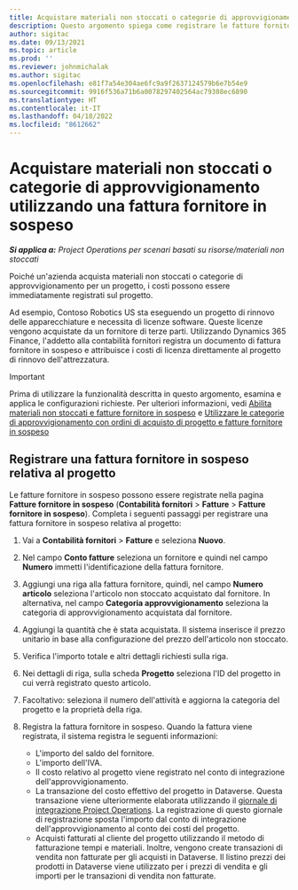 ```yaml
---
title: Acquistare materiali non stoccati o categorie di approvvigionamento utilizzando una fattura fornitore in sospeso
description: Questo argomento spiega come registrare le fatture fornitore in sospeso.
author: sigitac
ms.date: 09/13/2021
ms.topic: article
ms.prod: ''
ms.reviewer: johnmichalak
ms.author: sigitac
ms.openlocfilehash: e81f7a54e304ae6fc9a9f2637124579b6e7b54e9
ms.sourcegitcommit: 9916f536a71b6a0078297402564ac79308ec6890
ms.translationtype: HT
ms.contentlocale: it-IT
ms.lasthandoff: 04/18/2022
ms.locfileid: "8612662"
---
```

# <a name="purchase-non-stocked-materials-or-procurement-categories-using-a-pending-vendor-invoice"></a>Acquistare materiali non stoccati o categorie di approvvigionamento utilizzando una fattura fornitore in sospeso

_**Si applica a:** Project Operations per scenari basati su risorse/materiali non stoccati_

Poiché un'azienda acquista materiali non stoccati o categorie di approvvigionamento per un progetto, i costi possono essere immediatamente registrati sul progetto. 

Ad esempio, Contoso Robotics US sta eseguendo un progetto di rinnovo delle apparecchiature e necessita di licenze software. Queste licenze vengono acquistate da un fornitore di terze parti.  Utilizzando Dynamics 365 Finance, l'addetto alla contabilità fornitori registra un documento di fattura fornitore in sospeso e attribuisce i costi di licenza direttamente al progetto di rinnovo dell'attrezzatura. 

> [!IMPORTANT]
> Prima di utilizzare la funzionalità descritta in questo argomento, esamina e applica le configurazioni richieste. Per ulteriori informazioni, vedi [Abilita materiali non stoccati e fatture fornitore in sospeso](configure-materials-nonstocked.md) e [Utilizzare le categorie di approvvigionamento con ordini di acquisto di progetto e fatture fornitore in sospeso](configure-procurement-categories.md)

## <a name="post-a-project-related-pending-vendor-invoice"></a>Registrare una fattura fornitore in sospeso relativa al progetto 

Le fatture fornitore in sospeso possono essere registrate nella pagina **Fatture fornitore in sospeso** (**Contabilità fornitori** > **Fatture** > **Fatture fornitore in sospeso**). Completa i seguenti passaggi per registrare una fattura fornitore in sospeso relativa al progetto:

1. Vai a **Contabilità fornitori** > **Fatture** e seleziona **Nuovo**. 
1. Nel campo **Conto fatture** seleziona un fornitore e quindi nel campo **Numero** immetti l'identificazione della fattura fornitore.
1. Aggiungi una riga alla fattura fornitore, quindi, nel campo **Numero articolo** seleziona l'articolo non stoccato acquistato dal fornitore. In alternativa, nel campo **Categoria approvvigionamento** seleziona la categoria di approvvigionamento acquistata dal fornitore.   
1. Aggiungi la quantità che è stata acquistata. Il sistema inserisce il prezzo unitario in base alla configurazione del prezzo dell'articolo non stoccato. 
1. Verifica l'importo totale e altri dettagli richiesti sulla riga.
1. Nei dettagli di riga, sulla scheda **Progetto** seleziona l'ID del progetto in cui verrà registrato questo articolo.
1. Facoltativo: seleziona il numero dell'attività e aggiorna la categoria del progetto e la proprietà della riga.
1. Registra la fattura fornitore in sospeso. Quando la fattura viene registrata, il sistema registra le seguenti informazioni:
    
    - L'importo del saldo del fornitore.
    - L'importo dell'IVA.
    - Il costo relativo al progetto viene registrato nel conto di integrazione dell'approvvigionamento.
    - La transazione del costo effettivo del progetto in Dataverse.  Questa transazione viene ulteriormente elaborata utilizzando il [giornale di integrazione Project Operations](../project-accounting/project-operations-integration-journal.md). La registrazione di questo giornale di registrazione sposta l'importo dal conto di integrazione dell'approvvigionamento al conto dei costi del progetto. 
    - Acquisti fatturati al cliente del progetto utilizzando il metodo di fatturazione tempi e materiali. Inoltre, vengono create transazioni di vendita non fatturate per gli acquisti in Dataverse. Il listino prezzi dei prodotti in Dataverse viene utilizzato per i prezzi di vendita e gli importi per le transazioni di vendita non fatturate.

